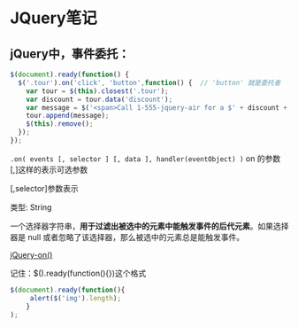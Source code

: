 # JQuery笔记

## jQuery中，事件委托：
```js
$(document).ready(function() {
  $('.tour').on('click', 'button',function() {  // 'button' 就是委托者
    var tour = $(this).closest('.tour');
    var discount = tour.data('discount');
    var message = $('<span>Call 1-555-jquery-air for a $' + discount + ' discount.</span>');
    tour.append(message);
    $(this).remove();
  });
});
```

`.on( events [, selector ] [, data ], handler(eventObject) )` on 的参数 [,]这样的表示可选参数

[,selector]参数表示

类型: String

一个选择器字符串，**用于过滤出被选中的元素中能触发事件的后代元素**。如果选择器是 null 或者忽略了该选择器，那么被选中的元素总是能触发事件。

[jQuery-on()](http://www.jquery123.com/on/)


记住：$().ready(function(){})这个格式
```js
$(document).ready(function(){
	 alert($('img').length);
	}
);
```
